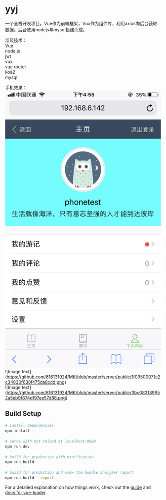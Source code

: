 # yyj

一个全栈开发项目。Vue作为前端框架，Vux作为组件库，利用axios向后台获取数据。后台使用nodejs与mysql搭建而成。

涉及技术：</br>
       Vue </br >
       node.js </br>
       jwt </br>
       vux  </br>
       vue router  </br>
       koa2  </br>
       mysql  </br>
       
手机效果： </br>
   ![Image text](https://github.com/616131924/MK/blob/master/server/public/c9d8f4292dde32fbf640bdfb1a49fded.png)
   </br>
   ![Image text]
   (https://github.com/616131924/MK/blob/master/server/public/1f09500071c2c34830f638f475da8cdd.png)
    </br>
    ![Image text]
    (https://github.com/616131924/MK/blob/master/server/public/0bc083189952a5eb9f874df97ee57d88.png)
## Build Setup

``` bash
# install dependencies
npm install

# serve with hot reload at localhost:8080
npm run dev

# build for production with minification
npm run build

# build for production and view the bundle analyzer report
npm run build --report
```

For a detailed explanation on how things work, check out the [guide](http://vuejs-templates.github.io/webpack/) and [docs for vue-loader](http://vuejs.github.io/vue-loader).

